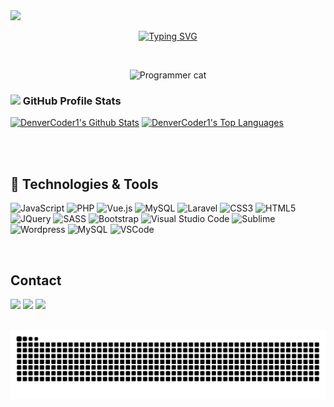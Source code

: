 
<img src="https://c.tenor.com/U45Q8YaJzBUAAAAC/moti-hearts.gif" width="50">
</br>
<p align="center">
  <a href="https://git.io/typing-svg"><img src="https://readme-typing-svg.demolab.com?font=Kalam&size=24&duration=5001&pause=1000&color=EB3A7D&center=true&random=false&width=435&height=55&lines=Hi!+Welcome+to+my+profile.;I'm+Joram+Kate+Leonardo!;Full+Stack+Web+Developer;5%2B+years+of+coding+experience." alt="Typing SVG" /></a>
</p>
</br>
<p align="center">
<img alt="Programmer cat" width="732" height="558" data-id="8630894" data-animated-url="https://cdn.dribbble.com/users/2789762/screenshots/8630894/media/583b209224b027954cb6e8b9901cb731.gif" skip_resize="true" srcset="https://cdn.dribbble.com/users/2789762/screenshots/8630894/media/583b209224b027954cb6e8b9901cb731.gif 320w, https://cdn.dribbble.com/users/2789762/screenshots/8630894/media/583b209224b027954cb6e8b9901cb731.gif 400w, https://cdn.dribbble.com/users/2789762/screenshots/8630894/media/583b209224b027954cb6e8b9901cb731.gif 450w, https://cdn.dribbble.com/users/2789762/screenshots/8630894/media/583b209224b027954cb6e8b9901cb731.gif 640w, https://cdn.dribbble.com/users/2789762/screenshots/8630894/media/583b209224b027954cb6e8b9901cb731.gif 700w, https://cdn.dribbble.com/users/2789762/screenshots/8630894/media/583b209224b027954cb6e8b9901cb731.gif 800w, https://cdn.dribbble.com/users/2789762/screenshots/8630894/media/583b209224b027954cb6e8b9901cb731.gif 768w" sizes="(max-width: 919px) 100vw, max(768px, 98vh)" src="https://cdn.dribbble.com/users/2789762/screenshots/8630894/media/583b209224b027954cb6e8b9901cb731.gif">
</p>
   <h3><img src="https://media.giphy.com/media/WUlplcMpOCEmTGBtBW/giphy.gif" width="30"> GitHub Profile Stats</h3>

  <!-- https://github.com/anuraghazra/github-readme-stats -->

<a href="https://github.com/anuraghazra/github-readme-stats"><img alt="DenverCoder1's Github Stats" src="https://joramleonardo-github-readme-stats.vercel.app/api/?username=joramleonardo&show_icons=true&include_all_commits=true&count_private=true&theme=react&hide_border=true&bg_color=1F222E&title_color=F85D7F&icon_color=F8D866" height="192px"/></a>
  <a href="https://github.com/anuraghazra/github-readme-stats"><img alt="DenverCoder1's Top Languages" src="https://joramleonardo-github-readme-stats.vercel.app/api/top-langs/?username=joramleonardo&langs_count=8&layout=compact&theme=react&hide_border=true&bg_color=1F222E&title_color=F85D7F&icon_color=F8D866&hide=Jupyter%20Notebook,Roff" height="192px"/></a>
 
  <br/>


</br>

<!-- Tech Stack -->
## 🔧 Technologies & Tools
![JavaScript](https://img.shields.io/badge/-JavaScript-1d1f21?style=flat&logo=javascript)
![PHP](https://img.shields.io/badge/PHP-777BB4?style=flat-square&logo=php&logoColor=white)
![Vue.js](https://img.shields.io/badge/Vue.js-35495E?style=flat-square&logo=vue.js&logoColor=4FC08D)
![MySQL](https://img.shields.io/badge/MySQL-005C84?style=flat-square&logo=mysql&logoColor=white)
![Laravel](https://img.shields.io/badge/Laravel-FF2D20?style=flat-square&logo=laravel&logoColor=white)
![CSS3](https://img.shields.io/badge/-CSS3-1d1f21?style=flat&logo=CSS3&logoColor=1572B6)
![HTML5](https://img.shields.io/badge/-HTML5-1d1f21?style=flat&logo=HTML5&logoColor=E34F26)
![JQuery](https://img.shields.io/badge/-JQuery-1d1f21?style=flat&logo=JQuery&logoColor=0769AD)
![SASS](https://img.shields.io/badge/-Sass-1d1f21?style=flat&logo=Sass&logoColor=CC6699)
![Bootstrap](https://img.shields.io/badge/-Bootstrap-1d1f21?style=flat&logo=Bootstrap&logoColor=7952B3)
![Visual Studio Code](https://img.shields.io/badge/-Visual%20Studio%20Code-333333?style=flat&logo=visual-studio-code&logoColor=007ACC)
![Sublime](https://img.shields.io/badge/-Sublime-333333?style=flat&logo=sublime-text&logoColor=ff9800)
![Wordpress](https://img.shields.io/badge/-Wordpress-1d1f21?style=flat&logo=Wordpress&logoColor=21759B)
![MySQL](https://img.shields.io/badge/-MySQL-1d1f21?style=flat&logo=MySQL&logoColor=4479A1)
![VSCode](https://img.shields.io/badge/-Visual%20Studio%20Code-1d1f21?style=flat&logo=Visual-Studio-Code&logoColor=5C2D91)
 

  
</br>

## Contact 
<div> 
  <a href="https://www.linkedin.com/in/john-michael-quimbo-cagadas-822269294" target="_blank"><img src="https://img.shields.io/badge/-LinkedIn-%230077B5?style=for-the-badge&logo=linkedin&logoColor=white" target="_blank"></a> 
  <a href="https://www.instagram.com/_areyoulucky/" target="_blank"><img src="https://img.shields.io/badge/-Instagram-%23E4405F?style=for-the-badge&logo=instagram&logoColor=white" target="_blank"></a>
  <a href = "mailto: johnmichaelcagadas@gmail.com"><img src="https://img.shields.io/badge/-Gmail-%23333?style=for-the-badge&logo=gmail&logoColor=white" target="_blank"></a>
 </br>
</br>
 
  ![Snake animation](https://github.com/joramleonardo/joramleonardo/blob/main/github-contribution-grid-snake.svg)
 
</div>
